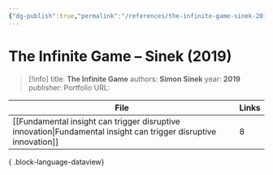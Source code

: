 ```yaml
---
{"dg-publish":true,"permalink":"/references/the-infinite-game-sinek-2019/"}
---
```



# The Infinite Game – Sinek (2019)

> [!info]
> title: **The Infinite Game**
> authors: **Simon Sinek**
> year: **2019**
> publisher: Portfolio
> URL: 



| File                                                                                                                | Links |
| ------------------------------------------------------------------------------------------------------------------- | ----- |
| [[Fundamental insight can trigger disruptive innovation\|Fundamental insight can trigger disruptive innovation]] | 8     |

{ .block-language-dataview}
